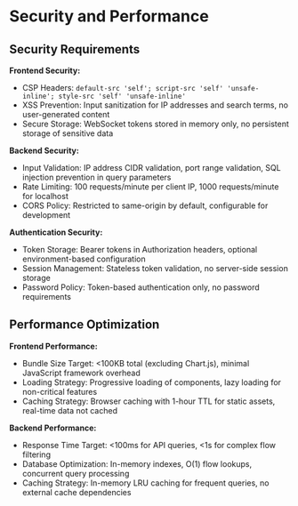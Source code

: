 # Security and Performance

## Security Requirements

**Frontend Security:**
- CSP Headers: `default-src 'self'; script-src 'self' 'unsafe-inline'; style-src 'self' 'unsafe-inline'`
- XSS Prevention: Input sanitization for IP addresses and search terms, no user-generated content
- Secure Storage: WebSocket tokens stored in memory only, no persistent storage of sensitive data

**Backend Security:**
- Input Validation: IP address CIDR validation, port range validation, SQL injection prevention in query parameters
- Rate Limiting: 100 requests/minute per client IP, 1000 requests/minute for localhost
- CORS Policy: Restricted to same-origin by default, configurable for development

**Authentication Security:**
- Token Storage: Bearer tokens in Authorization headers, optional environment-based configuration
- Session Management: Stateless token validation, no server-side session storage
- Password Policy: Token-based authentication only, no password requirements

## Performance Optimization

**Frontend Performance:**
- Bundle Size Target: <100KB total (excluding Chart.js), minimal JavaScript framework overhead
- Loading Strategy: Progressive loading of components, lazy loading for non-critical features
- Caching Strategy: Browser caching with 1-hour TTL for static assets, real-time data not cached

**Backend Performance:**
- Response Time Target: <100ms for API queries, <1s for complex flow filtering
- Database Optimization: In-memory indexes, O(1) flow lookups, concurrent query processing
- Caching Strategy: In-memory LRU caching for frequent queries, no external cache dependencies
